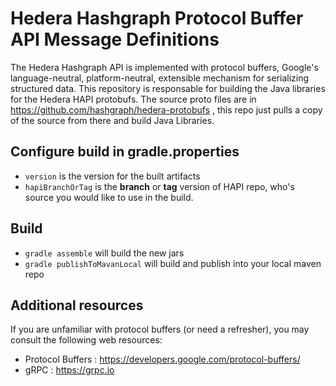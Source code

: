 # Hedera Hashgraph Protocol Buffer API Message Definitions

The Hedera Hashgraph API is implemented with protocol buffers, Google's language-neutral, platform-neutral, extensible mechanism for serializing structured data. This repository is responsable for building the Java libraries for the Hedera HAPI protobufs. The source proto files are in https://github.com/hashgraph/hedera-protobufs , this repo just pulls a copy of the source from there and build Java Libraries.

## Configure build in gradle.properties
 - `version` is the version for the built artifacts
 - `hapiBranchOrTag` is the **branch** or **tag** version of HAPI repo, who's source you would like to use in the build.

## Build

 - `gradle assemble` will build the new jars
 - `gradle publishToMavanLocal` will build and publish into your local maven repo

## Additional resources

If you are unfamiliar with protocol buffers (or need a refresher), you may consult the following web resources:

- Protocol Buffers : https://developers.google.com/protocol-buffers/
- gRPC : https://grpc.io

